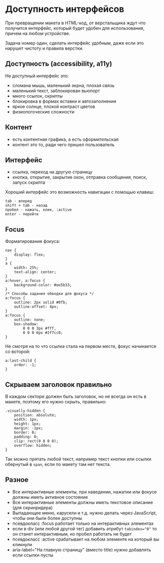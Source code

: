 # Доступность интерфейсов
При превращении макета в HTML-код, от верстальщика ждут что получится интерфейс, который будет удобен для использования, причем на любом устройстве.

Задача номер один, сделать интерфейс удобным, даже если это нарушет чистоту и правила верстки.

## Доступность (accessibility, a11y)
Не доступный интерфейс это:
- сломана мышь, маленький экрна, плохая связь
- маленький текст, заблокирован вьюпорт
- много ссылок, скрипты
- блокировка в формах вставки и автозаполнения
- яркое солнце, плохой контраст цветов
- физиологоческие сложности

## Контент
- есть контентная графика, а есть оформительская
- контент это то, ради чего пришел пользователь

## Интерфейс
- ссылка, переход на другую страницу
- кнопка, открытие, закрытие окон, отправка сообщения, поиск, запуск скрипта

Хороший интерфейс это возможность навигации с помощью клавиш:

    tab - вперед
    shift + tab - назад
    пробел - нажать, клик, :active
    enter - перейти

## Focus
Форматирование фокуса:

    nav {
        display: flex;
    }
    a {
        width: 25%;
        text-align: center;
    }
    a:hover, a:focus {
        background-color: #ee5b33;
    }
    /* Способы задания обводки для фокуса */
    a:focus {
        outline: 2px solid #0fb;
        outline-offset: 4px;
    }
    a:focus {
        outline: none;
        box-shadow:
            0 0 0 3px #fff,
            0 0 0 6px #2f7cc0;
    }

Не смотря на то что ссылка стала на первом месте, фокус начинается со воторой:

    a:last-child {
        order: -1;
    }

## Скрываем заголовок правильно
В каждом секторе должен быть заголовок, но не всегда он есть в макете, поэтому его нужно скрыть, правильно:

    .visually-hidden {
        position: absolute;
        width: 1px;
        height: 1px;
        margin: -1px;
        border: 0;
        padding: 0;
        clip: rect(0 0 0 0);
        overflow: hidden;
    }

Так можно прятать любой текст, например текст кнопки или ссылки обернутый в `span`, если по макету там нет текста.

## Разное
- Все интерактивные элементы, при наведении, нажатии или фокусе должны иметь активное состояние
- Все интерактивные элементы должны иметь текстовое описание (для скринридера)
- Выпадающее меню, карусели и т.д. нужно делать через JavaScript, чтобы они были более доступны
- псевдокласс :focus работает только на интерактивных элементах
- если в div (или любой другой тег) добавить атрибут `tabindex="0"` то он станет интерактивным, но пробел работать не будет
- псевдокласс :active cрабатывает на любом элементе на который вы кликнули
- aria-label="На главную страницу" (вместо title) нужно добавлять если ссылки пусты
